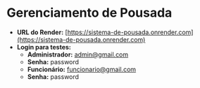 # Gerenciamento de Pousada

- **URL do Render:** [https://sistema-de-pousada.onrender.com](https://sistema-de-pousada.onrender.com)
- **Login para testes:**
  - **Administrador:** admin@gmail.com
  - **Senha:** password
  - **Funcionário:** funcionario@gmail.com
  - **Senha:** password


